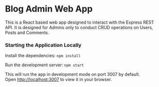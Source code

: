 # Blog Admin Web App

This is a React based web app designed to interact with the Express REST API. 
It is designed for Admins only to conduct CRUD operations on Users, Posts and Comments. 

### Starting the Application Locally

Install the dependencies:
`npm install`

Run the development server:
`npm start`

This will run the app in development mode on port 3007 by default.\
Open [http://localhost:3007](http://localhost:3007) to view it in your browser.

